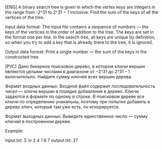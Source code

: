 [ENG]  A binary search tree is given in which the vertex keys are integers in the range from -2^31 to 2^31 − 1 inclusive. Find the sum of the keys of all the vertices of the tree. 
 
Input data format: The input file contains a sequence of numbers — the keys of the vertices in the order of addition to the tree. The keys are set in the format one per line. In the search tree, all keys are unique by definition, so when you try to add a key that is already there to the tree, it is ignored. 
 
Output data format: Print a single number — the sum of the keys in the constructed tree. 
 
[РУС]  Дано бинарное поисковое дерево, в котором ключи вершин являются целыми числами в диапазоне от −2^31 до 2^31 − 1 включительно. Найдите сумму ключей всех вершин дерева. 
 
Формат входных данных: Входной файл содержит последовательность чисел — ключи вершин в порядке добавления в дерево. Ключи задаются в формате по одному в строке. В поисковом дереве все ключи по определению уникальны, поэтому при попытке добавить в дерево ключ, который там уже есть, он игнорируется. 
 
Формат выходных данных: Выведите единственное число — сумму ключей в построенном дереве.

Example:

input.txt:
5 
\n 2
4
1
8
7
output.txt: 27
